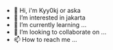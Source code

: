 - 👋 Hi, i'm Kyy0kj or aska
- 👀 I’m interested in jakarta
- 🌱 I’m currently learning ...
- 💞️ I’m looking to collaborate on ...
- 📫 How to reach me ...

<!---
KyyOkj/KyyOkj is a ✨ special ✨ repository because its `README.md` (this file) appears on your GitHub profile.
You can click the Preview link to take a look at your changes.
--->
